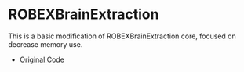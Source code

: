 # ROBEXBrainExtraction

This is a basic modification of ROBEXBrainExtraction core, focused on decrease memory use.

- [Original Code](https://github.com/CSIM-Toolkits/ROBEXBrainExtraction)
